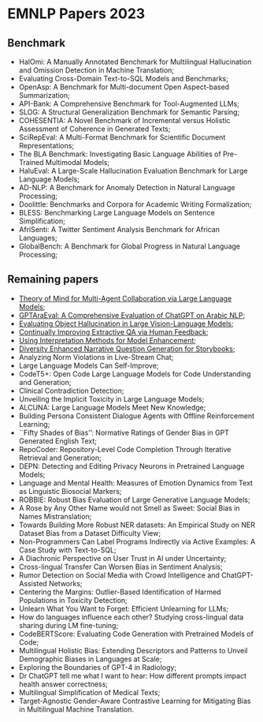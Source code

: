# EMNLP Papers 2023

## Benchmark 
- HalOmi: A Manually Annotated Benchmark for Multilingual Hallucination and Omission Detection in Machine Translation;
- Evaluating Cross-Domain Text-to-SQL Models and Benchmarks;
- OpenAsp: A Benchmark for Multi-document Open Aspect-based Summarization;
- API-Bank: A Comprehensive Benchmark for Tool-Augmented LLMs;
- SLOG: A Structural Generalization Benchmark for Semantic Parsing;
- COHESENTIA: A Novel Benchmark of Incremental versus Holistic Assessment of Coherence in Generated Texts;
- SciRepEval: A Multi-Format Benchmark for Scientific Document Representations;
- The BLA Benchmark: Investigating Basic Language Abilities of Pre-Trained Multimodal Models;
- HaluEval: A Large-Scale Hallucination Evaluation Benchmark for Large Language Models;
- AD-NLP: A Benchmark for Anomaly Detection in Natural Language Processing;
- Doolittle: Benchmarks and Corpora for Academic Writing Formalization;
- BLESS: Benchmarking Large Language Models on Sentence Simplification;
- AfriSenti: A Twitter Sentiment Analysis Benchmark for African Languages;
- GlobalBench: A Benchmark for Global Progress in Natural Language Processing;

## Remaining papers 

- [Theory of Mind for Multi-Agent Collaboration via Large Language Models](Theory-of-Mind.pdf);
- [GPTAraEval: A Comprehensive Evaluation of ChatGPT on Arabic NLP](GPTAraEval.pdf);
- [Evaluating Object Hallucination in Large Vision-Language Models](Object-Hallucination.pdf);
- [Continually Improving Extractive QA via Human Feedback](Improving-Extractive-QA.pdf);
- [Using Interpretation Methods for Model Enhancement](Interpretation-Methods.pdf);
- [Diversity Enhanced Narrative Question Generation for Storybooks](Storybooks.pdf);
- Analyzing Norm Violations in Live-Stream Chat;
- Large Language Models Can Self-Improve;
- CodeT5+: Open Code Large Language Models for Code Understanding and Generation;
- Clinical Contradiction Detection;
- Unveiling the Implicit Toxicity in Large Language Models;
- ALCUNA: Large Language Models Meet New Knowledge;
- Building Persona Consistent Dialogue Agents with Offline Reinforcement Learning;
- ``Fifty Shades of Bias’’: Normative Ratings of Gender Bias in GPT Generated English Text;
- RepoCoder: Repository-Level Code Completion Through Iterative Retrieval and Generation;
- DEPN: Detecting and Editing Privacy Neurons in Pretrained Language Models;
- Language and Mental Health: Measures of Emotion Dynamics from Text as Linguistic Biosocial Markers;
- ROBBIE: Robust Bias Evaluation of Large Generative Language Models;
- A Rose by Any Other Name would not Smell as Sweet: Social Bias in Names Mistranslation;
- Towards Building More Robust NER datasets: An Empirical Study on NER Dataset Bias from a Dataset Difficulty View;
- Non-Programmers Can Label Programs Indirectly via Active Examples: A Case Study with Text-to-SQL;
- A Diachronic Perspective on User Trust in AI under Uncertainty;
- Cross-lingual Transfer Can Worsen Bias in Sentiment Analysis;
- Rumor Detection on Social Media with Crowd Intelligence and ChatGPT-Assisted Networks;
- Centering the Margins: Outlier-Based Identification of Harmed Populations in Toxicity Detection;
- Unlearn What You Want to Forget: Efficient Unlearning for LLMs;
- How do languages influence each other? Studying cross-lingual data sharing during LM fine-tuning;
- CodeBERTScore: Evaluating Code Generation with Pretrained Models of Code;
- Multilingual Holistic Bias: Extending Descriptors and Patterns to Unveil Demographic Biases in Languages at Scale;
- Exploring the Boundaries of GPT-4 in Radiology;
- Dr ChatGPT tell me what I want to hear: How different prompts impact health answer correctness;
- Multilingual Simplification of Medical Texts;
- Target-Agnostic Gender-Aware Contrastive Learning for Mitigating Bias in Multilingual Machine Translation.  
